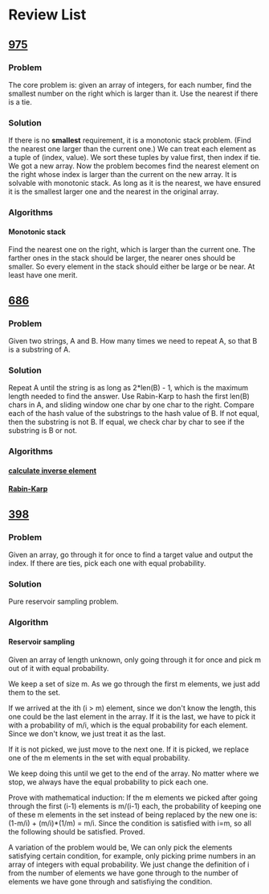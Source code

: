 # Review List
## [975](https://leetcode.com/problems/odd-even-jump/)
### Problem
The core problem is: given an array of integers, for each number, find the smallest number on the right which is larger than it. Use the nearest if there is a tie.
### Solution
If there is no **smallest** requirement, it is a monotonic stack problem. (Find the nearest one larger than the current one.)
We can treat each element as a tuple of (index, value).
We sort these tuples by value first, then index if tie. We got a new array.
Now the problem becomes find the nearest element on the right whose index is larger than the current on the new array.
It is solvable with monotonic stack.
As long as it is the nearest, we have ensured it is the smallest larger one and the nearest in the original array.

### Algorithms
#### Monotonic stack
Find the nearest one on the right, which is larger than the current one.
The farther ones in the stack should be larger, the nearer ones should be smaller.
So every element in the stack should either be large or be near. At least have one merit.

## [686](https://leetcode.com/problems/repeated-string-match/)
### Problem
Given two strings, A and B.
How many times we need to repeat A, so that B is a substring of A.
### Solution
Repeat A until the string is as long as 2\*len(B) - 1, which is the maximum length needed to find the answer.
Use Rabin-Karp to hash the first len(B) chars in A, and sliding window one char by one char to the right.
Compare each of the hash value of the substrings to the hash value of B.
If not equal, then the substring is not B.
If equal, we check char by char to see if the substring is B or not.

### Algorithms
#### [calculate inverse element](https://www.cnblogs.com/rainydays/p/4706219.html)
#### [Rabin-Karp](https://www.cnblogs.com/rainydays/archive/2011/06/23/2088081.html)

## [398](https://leetcode.com/problems/random-pick-index/)
### Problem
Given an array, go through it for once to find a target value and output the index.
If there are ties, pick each one with equal probability.
### Solution
Pure reservoir sampling problem.
### Algorithm
#### Reservoir sampling
Given an array of length unknown, only going through it for once and pick m out of it with equal probability.

We keep a set of size m.
As we go through the first m elements, we just add them to the set.

If we arrived at the ith (i > m) element, since we don't know the length, this one could be the last element in the array.
If it is the last, we have to pick it with a probability of m/i, which is the equal probability for each element.
Since we don't know, we just treat it as the last.

If it is not picked, we just move to the next one.
If it is picked, we replace one of the m elements in the set with equal probability.

We keep doing this until we get to the end of the array.
No matter where we stop, we always have the equal probability to pick each one.

Prove with mathematical induction:
If the m elements we picked after going through the first (i-1) elements is m/(i-1) each,
the probability of keeping one of these m elements in the set instead of being replaced by the new one is:
(1-m/i) + (m/i)\*(1/m) = m/i.
Since the condition is satisfied with i=m, so all the following should be satisfied.
Proved.

A variation of the problem would be, We can only pick the elements satisfying certain condition, for example, only picking prime numbers in an array of integers with equal probability.
We just change the definition of i from the number of elements we have gone through to the number of elements we have gone through and satisfiying the condition.
